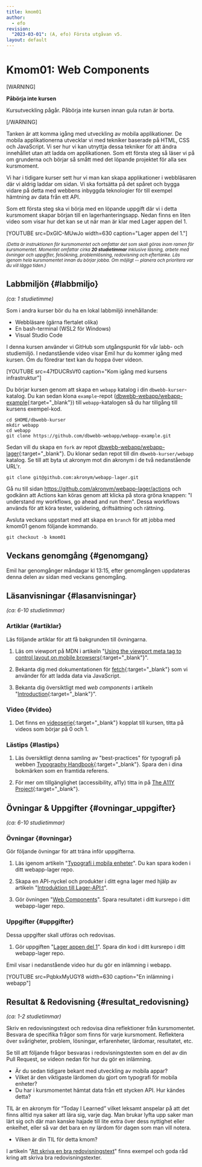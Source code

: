 ```yaml
---
title: kmom01
author:
  - efo
revision:
  "2023-03-01": (A, efo) Första utgåvan v5.
layout: default
---
```

Kmom01: Web Components
==================================

[WARNING]

**Påbörja inte kursen**

Kursutveckling pågår. Påbörja inte kursen innan gula rutan är borta.

[/WARNING]

Tanken är att komma igång med utveckling av mobila applikationer. De mobila applikationerna utvecklar vi med tekniker baserade på HTML, CSS och JavaScript. Vi ser hur vi kan utnyttja dessa tekniker för att ändra innehållet utan att ladda om applikationen. Som ett första steg så läser vi på om grunderna och börjar så smått med det löpande projektet för alla sex kursmoment.



<!--more-->



Vi har i tidigare kurser sett hur vi man kan skapa applikationer i webbläsaren där vi aldrig laddar om sidan. Vi ska fortsätta på det spåret och bygga vidare på detta med webbens inbyggda teknologier för till exempel hämtning av data från ett API.

Som ett första steg ska vi börja med en löpande uppgift där vi i detta kursmoment skapar början till en lagerhanteringsapp. Nedan finns en liten video som visar hur det kan se ut när man är klar med Lager appen del 1.

[YOUTUBE src=DxGlC-MUwJo width=630 caption="Lager appen del 1."]



<small><i>(Detta är instruktionen för kursmomentet och omfattar det som skall göras inom ramen för kursmomentet. Momentet omfattar cirka **20 studietimmar** inklusive läsning, arbete med övningar och uppgifter, felsökning, problemlösning, redovisning och eftertanke. Läs igenom hela kursmomentet innan du börjar jobba. Om möjligt -- planera och prioritera var du vill lägga tiden.)</i></small>



Labbmiljön  {#labbmiljo}
---------------------------------

*(ca: 1 studietimme)*

Som i andra kurser bör du ha en lokal labbmiljö innehållande:

* Webbläsare (gärna flertalet olika)
* En bash-terminal (WSL2 för Windows)
* Visual Studio Code

I denna kursen använder vi GitHub som utgångspunkt för vår labb- och studiemiljö. I nedanstående video visar Emil hur du kommer igång med kursen. Om du föredrar text kan du hoppa över videon.

[YOUTUBE src=47fDUCRsVf0 caption="Kom igång med kursens infrastruktur"]

Du börjar kursen genom att skapa en `webapp` katalog i din `dbwebb-kurser`-katalog. Du kan sedan klona `example`-repot ([dbwebb-webapp/webapp-example](https://github.com/dbwebb-webapp/webapp-example){:target="_blank"}) till `webapp`-katalogen så du har tillgång till kursens exempel-kod.

```shell
cd $HOME/dbwebb-kurser
mkdir webapp
cd webapp
git clone https://github.com/dbwebb-webapp/webapp-example.git
```

Sedan vill du skapa en `fork` av repot [dbwebb-webapp/webapp-lager](https://github.com/dbwebb-webapp/webapp-lager){:target="_blank"}. Du klonar sedan repot till din `dbwebb-kurser/webapp` katalog. Se till att byta ut akronym mot din akronym i de två nedanstående URL'r.

```shell
git clone git@github.com:akronym/webapp-lager.git
```

Gå nu till sidan https://github.com/akronym/webapp-lager/actions och godkänn att Actions kan köras genom att klicka på stora gröna knappen: "I understand my workflows, go ahead and run them". Dessa workflows används för att köra tester, validering, driftsättning och rättning.

Avsluta veckans uppstart med att skapa en `branch` för att jobba med kmom01 genom följande kommando.

```shell
git checkout -b kmom01
```



Veckans genomgång  {#genomgang}
---------------------------------

Emil har genomgånger måndagar kl 13:15, efter genomgången uppdateras denna delen av sidan med veckans genomgång.

<!-- Nedan berättar Andreas om veckans övningar och uppgifter och visar lite tips och trix.

[YOUTUBE src=eJ1iPwzU3Mc width=630 caption="Veckans genomgång"] -->



Läsanvisningar  {#lasanvisningar}
---------------------------------

*(ca: 6-10 studietimmar)*



### Artiklar {#artiklar}

Läs följande artiklar för att få bakgrunden till övningarna.

1. Läs om viewport på MDN i artikeln "[Using the viewport meta tag to control layout on mobile browsers](https://developer.mozilla.org/en-US/docs/Web/HTML/Viewport_meta_tag){:target="_blank"}".

1. Bekanta dig med dokumentationen för [fetch](https://developer.mozilla.org/en-US/docs/Web/API/Fetch_API){:target="_blank"} som vi använder för att ladda data via JavaScript.

1. Bekanta dig översiktligt med _web components_ i artikeln "[Introduction](https://www.webcomponents.org/introduction){:target="_blank"}".



### Video {#video}

1. Det finns en [videoserie](https://www.youtube.com/playlist?list=PLKtP9l5q3ce_CbhJOudHjxkjYofM98kvh){:target="_blank"} kopplat till kursen, titta på videos som börjar på 0 och 1.



### Lästips {#lastips}

1. Läs översiktligt denna samling av "best-practices" för typografi på webben [Typography Handbook](https://web.archive.org/web/20231219201010/http://typographyhandbook.com/){:target="_blank"}. Spara den i dina bokmärken som en framtida referens.

1. För mer om tillgänglighet (accessibility, a11y) titta in på [The A11Y Project](https://a11yproject.com/){:target="_blank"}.



Övningar & Uppgifter  {#ovningar_uppgifter}
-------------------------------------------

*(ca: 6-10 studietimmar)*



### Övningar {#ovningar}

Gör följande övningar för att träna inför uppgifterna.

1. Läs igenom artikeln "[Typografi i mobila enheter](kunskap/typografi-i-mobila-enheter)". Du kan spara koden i ditt webapp-lager repo.

2. Skapa en API-nyckel och produkter i ditt egna lager med hjälp av artikeln "[Introduktion till Lager-API:t](kunskap/introduktion-till-lager-api)".

3. Gör övningen "[Web Components](kunskap/web-components)". Spara resultatet i ditt kursrepo i ditt webapp-lager repo.



### Uppgifter {#uppgifter}

Dessa uppgifter skall utföras och redovisas.

1. Gör uppgiften "[Lager appen del 1](uppgift/lager-appen-del-1)". Spara din kod i ditt kursrepo i ditt webapp-lager repo.

Emil visar i nedanstående video hur du gör en inlämning i webapp.

[YOUTUBE src=PqbkxMyUGY8 width=630 caption="En inlämning i webapp"]



Resultat & Redovisning  {#resultat_redovisning}
-----------------------------------------------

*(ca: 1-2 studietimmar)*

Skriv en redovisningstext och redovisa dina reflektioner från kursmomentet. Besvara de specifika frågor som finns för varje kursmoment. Reflektera över svårigheter, problem, lösningar, erfarenheter, lärdomar, resultatet, etc.

Se till att följande frågor besvaras i redovisningstexten som en del av din Pull Request, se videon nedan för hur du gör en inlämning.

* Är du sedan tidigare bekant med utveckling av mobila appar?
* Vilket är den viktigaste lärdomen du gjort om typografi för mobila enheter?
* Du har i kursmomentet hämtat data från ett stycken API. Hur kändes detta?

TIL är en akronym för “Today I Learned” vilket leksamt anspelar på att det finns alltid nya saker att lära sig, varje dag. Man brukar lyfta upp saker man lärt sig och där man kanske hajade till lite extra över dess nyttighet eller enkelhet, eller så var det bara en ny lärdom för dagen som man vill notera.

* Vilken är din TIL för detta kmom?

I artikeln "[Att skriva en bra redovisningstext](https://dbwebb.se/kurser/faq/att-skriva-en-bra-redovisningstext)" finns exempel och goda råd kring att skriva bra redovisningstexter.


